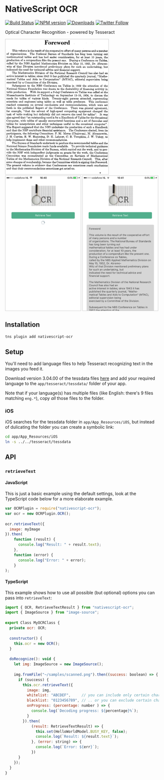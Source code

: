 # NativeScript OCR

[![Build Status][build-status]][build-url]
[![NPM version][npm-image]][npm-url]
[![Downloads][downloads-image]][npm-url]
[![Twitter Follow][twitter-image]][twitter-url]

[build-status]:https://travis-ci.org/EddyVerbruggen/nativescript-ocr.svg?branch=master
[build-url]:https://travis-ci.org/EddyVerbruggen/nativescript-ocr
[npm-image]:http://img.shields.io/npm/v/nativescript-ocr.svg
[npm-url]:https://npmjs.org/package/nativescript-ocr
[downloads-image]:http://img.shields.io/npm/dm/nativescript-ocr.svg
[twitter-image]:https://img.shields.io/twitter/follow/eddyverbruggen.svg?style=social&label=Follow%20me
[twitter-url]:https://twitter.com/eddyverbruggen

Optical Character Recognition - powered by Tesseract

<img src="https://github.com/EddyVerbruggen/nativescript-ocr/raw/master/demo/app/samples/scanned.png" height="440px" style="border: 1px solid #ccc"/> <img src="https://github.com/EddyVerbruggen/nativescript-ocr/raw/master/screenshots/ios-scanning.png" height="440px" style="border: 1px solid #ccc"/> <img src="https://github.com/EddyVerbruggen/nativescript-ocr/raw/master/screenshots/ios-scanned.png" height="440px" style="border: 1px solid #ccc"/>

## Installation
```bash
tns plugin add nativescript-ocr
```

## Setup
You'll need to add language files to help Tesseract recognizing text in the images you feed it.

Download version 3.04.00 of the tessdata files [here](https://github.com/tesseract-ocr/tessdata/releases/tag/3.04.00) and
add your required language to the `app/tesseract/tessdata/` folder of your app.

Note that if your language(s) has multiple files (like English: there's 9 files matching `eng.*`), copy _all_ those files to the folder.

### iOS
iOS searches for the tessdata folder in `app/App_Resources/iOS`, but instead of dulicating the folder
you can create a symbolic link:

```bash
cd app/App_Resources/iOS
ln -s ../../tesseract/tessdata
```

## API

### `retrieveText`

#### JavaScript
This is just a basic example using the default settings, look at the TypeScript code below
for a more elaborate example.

```js
var OCRPlugin = require("nativescript-ocr");
var ocr = new OCRPlugin.OCR();

ocr.retrieveText({
  image: myImage
}).then(
    function (result) {
      console.log("Result: " + result.text);
    },
    function (error) {
      console.log("Error: " + error);
    }
);
```

#### TypeScript
This example shows how to use all possible (but optional) options you can pass into `retrieveText`:

```js
import { OCR, RetrieveTextResult } from "nativescript-ocr";
import { ImageSource } from "image-source";

export Class MyOCRClass {
  private ocr: OCR;
  
  constructor() {
    this.ocr = new OCR();
  }

  doRecognize(): void {
    let img: ImageSource = new ImageSource();

    img.fromFile("~/samples/scanned.png").then((success: boolean) => {
      if (success) {
        this.ocr.retrieveText({
          image: img,
          whitelist: "ABCDEF",     // you can include only certain characters in the result
          blacklist: "0123456789", // .. or you can exclude certain characters from the result
          onProgress: (percentage: number ) => {
            console.log(`Decoding progress: ${percentage}%`);
          }
        }).then(
            (result: RetrieveTextResult) => {
              this.set(HelloWorldModel.BUSY_KEY, false);
              console.log(`Result: ${result.text}`);
            }, (error: string) => {
              console.log(`Error: ${err}`);
            })
      }
    });
  }
}
```
